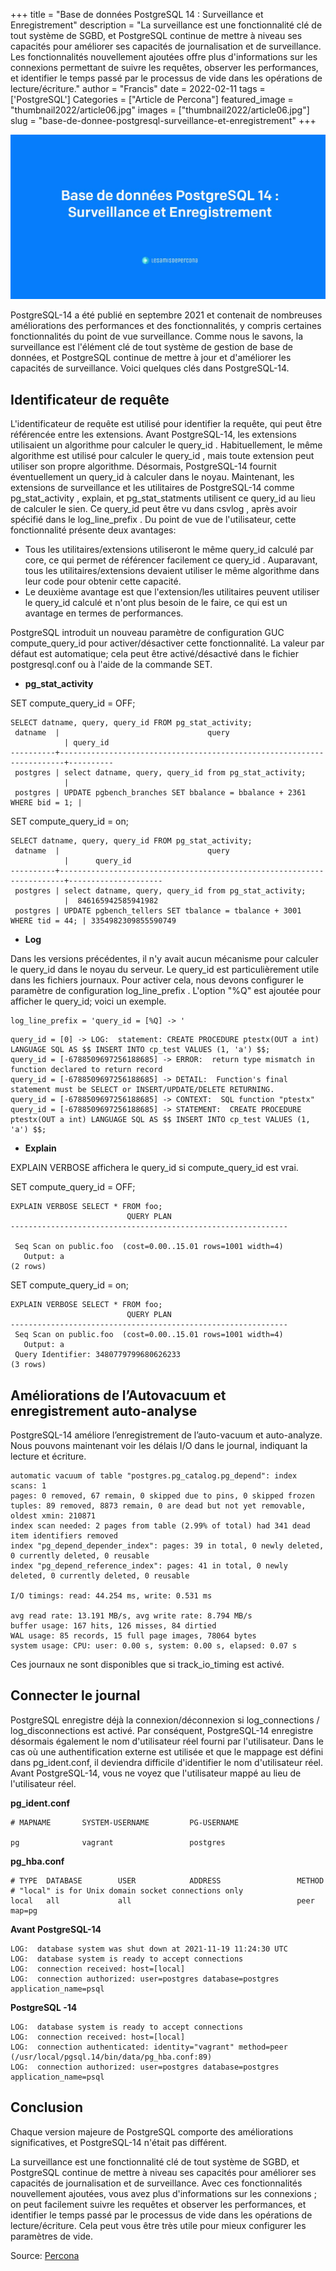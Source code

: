 ﻿+++
title = "Base de données PostgreSQL 14 : Surveillance et Enregistrement"
description = "La surveillance est une fonctionnalité clé de tout système de SGBD, et PostgreSQL continue de mettre à niveau ses capacités pour améliorer ses capacités de journalisation et de surveillance. Les fonctionnalités nouvellement ajoutées offre plus d'informations sur les connexions permettant de suivre les requêtes, observer les performances, et identifier le temps passé par le processus de vide dans les opérations de lecture/écriture."
author = "Francis"
date = 2022-02-11
tags = ['PostgreSQL']
Categories = ["Article de Percona"]
featured_image = "thumbnail2022/article06.jpg"
images = ["thumbnail2022/article06.jpg"]
slug = "base-de-donnee-postgresql-surveillance-et-enregistrement"
+++

![thumbnail](/thumbnail2022/article06.jpg)


PostgreSQL-14 a été publié en septembre 2021 et contenait de nombreuses améliorations des performances et des fonctionnalités, y compris certaines fonctionnalités du point de vue surveillance. Comme nous le savons, la surveillance est l'élément clé de tout système de gestion de base de données, et PostgreSQL continue de mettre à jour et d'améliorer les capacités de surveillance. Voici quelques clés dans PostgreSQL-14.

## Identificateur de requête

L'identificateur de requête est utilisé pour identifier la requête, qui peut être référencée entre les extensions. Avant PostgreSQL-14, les extensions utilisaient un algorithme pour calculer le query_id . Habituellement, le même algorithme est utilisé pour calculer le query_id , mais toute extension peut utiliser son propre algorithme. Désormais, PostgreSQL-14 fournit éventuellement un query_id à calculer dans le noyau. Maintenant, les extensions de surveillance et les utilitaires de PostgreSQL-14 comme pg_stat_activity , explain, et pg_stat_statments utilisent ce query_id au lieu de calculer le sien. Ce query_id peut être vu dans csvlog , après avoir spécifié dans le log_line_prefix . Du point de vue de l'utilisateur, cette fonctionnalité présente deux avantages:

- Tous les utilitaires/extensions utiliseront le même query_id calculé par core, ce qui permet de référencer facilement ce query_id . Auparavant, tous les utilitaires/extensions devaient utiliser le même algorithme dans leur code pour obtenir cette capacité.
- Le deuxième avantage est que l'extension/les utilitaires peuvent utiliser le query_id calculé et n'ont plus besoin de le faire, ce qui est un avantage en termes de performances.

PostgreSQL introduit un nouveau paramètre de configuration GUC compute_query_id pour activer/désactiver cette fonctionnalité. La valeur par défaut est automatique; cela peut être activé/désactivé dans le fichier postgresql.conf ou à l'aide de la commande SET.

- **pg_stat_activity**

SET compute_query_id = OFF;
```
SELECT datname, query, query_id FROM pg_stat_activity;
 datname  |                                 query                                 | query_id 
----------+-----------------------------------------------------------------------+----------
 postgres | select datname, query, query_id from pg_stat_activity;                |         
 postgres | UPDATE pgbench_branches SET bbalance = bbalance + 2361 WHERE bid = 1; |
```

SET compute_query_id = on;
```
SELECT datname, query, query_id FROM pg_stat_activity;
 datname  |                                 query                                 |      query_id       
----------+-----------------------------------------------------------------------+---------------------
 postgres | select datname, query, query_id from pg_stat_activity;                |  846165942585941982
 postgres | UPDATE pgbench_tellers SET tbalance = tbalance + 3001 WHERE tid = 44; | 3354982309855590749
```

- **Log**

Dans les versions précédentes, il n'y avait aucun mécanisme pour calculer le query_id dans le noyau du serveur. Le query_id est particulièrement utile dans les fichiers journaux. Pour activer cela, nous devons configurer le paramètre de configuration log_line_prefix . L'option "%Q" est ajoutée pour afficher le query_id; voici un exemple.
```
log_line_prefix = 'query_id = [%Q] -> '
```
```
query_id = [0] -> LOG:  statement: CREATE PROCEDURE ptestx(OUT a int) LANGUAGE SQL AS $$ INSERT INTO cp_test VALUES (1, 'a') $$;
query_id = [-6788509697256188685] -> ERROR:  return type mismatch in function declared to return record
query_id = [-6788509697256188685] -> DETAIL:  Function's final statement must be SELECT or INSERT/UPDATE/DELETE RETURNING.
query_id = [-6788509697256188685] -> CONTEXT:  SQL function "ptestx"
query_id = [-6788509697256188685] -> STATEMENT:  CREATE PROCEDURE ptestx(OUT a int) LANGUAGE SQL AS $$ INSERT INTO cp_test VALUES (1, 'a') $$;
```
- **Explain**

EXPLAIN VERBOSE affichera le query_id si compute_query_id est vrai.

SET compute_query_id = OFF;
```
EXPLAIN VERBOSE SELECT * FROM foo;
                          QUERY PLAN                          
--------------------------------------------------------------

 Seq Scan on public.foo  (cost=0.00..15.01 rows=1001 width=4)
   Output: a
(2 rows)
```
SET compute_query_id = on;
```
EXPLAIN VERBOSE SELECT * FROM foo;
                          QUERY PLAN                          
--------------------------------------------------------------
 Seq Scan on public.foo  (cost=0.00..15.01 rows=1001 width=4)
   Output: a
 Query Identifier: 3480779799680626233
(3 rows)
```
## Améliorations de l’Autovacuum et enregistrement auto-analyse

PostgreSQL-14 améliore l’enregistrement de l’auto-vacuum et auto-analyze. Nous pouvons maintenant voir les délais I/O dans le journal, indiquant la lecture et écriture.
```
automatic vacuum of table "postgres.pg_catalog.pg_depend": index scans: 1
pages: 0 removed, 67 remain, 0 skipped due to pins, 0 skipped frozen
tuples: 89 removed, 8873 remain, 0 are dead but not yet removable, oldest xmin: 210871
index scan needed: 2 pages from table (2.99% of total) had 341 dead item identifiers removed
index "pg_depend_depender_index": pages: 39 in total, 0 newly deleted, 0 currently deleted, 0 reusable
index "pg_depend_reference_index": pages: 41 in total, 0 newly deleted, 0 currently deleted, 0 reusable

I/O timings: read: 44.254 ms, write: 0.531 ms

avg read rate: 13.191 MB/s, avg write rate: 8.794 MB/s
buffer usage: 167 hits, 126 misses, 84 dirtied
WAL usage: 85 records, 15 full page images, 78064 bytes
system usage: CPU: user: 0.00 s, system: 0.00 s, elapsed: 0.07 s
```
Ces journaux ne sont disponibles que si track_io_timing est activé.

## Connecter le journal

PostgreSQL enregistre déjà la connexion/déconnexion si log_connections / log_disconnections est activé. Par conséquent, PostgreSQL-14 enregistre désormais également le nom d'utilisateur réel fourni par l'utilisateur. Dans le cas où une authentification externe est utilisée et que le mappage est défini dans pg_ident.conf, il deviendra difficile d'identifier le nom d'utilisateur réel. Avant PostgreSQL-14, vous ne voyez que l'utilisateur mappé au lieu de l'utilisateur réel.

**pg_ident.conf**
```
# MAPNAME       SYSTEM-USERNAME         PG-USERNAME

pg              vagrant                 postgres
```
**pg_hba.conf**
```
# TYPE  DATABASE        USER            ADDRESS                 METHOD
# "local" is for Unix domain socket connections only
local   all             all                                     peer map=pg
```
**Avant PostgreSQL-14**
```
LOG:  database system was shut down at 2021-11-19 11:24:30 UTC
LOG:  database system is ready to accept connections
LOG:  connection received: host=[local]
LOG:  connection authorized: user=postgres database=postgres application_name=psql
```

**PostgreSQL -14**
```
LOG:  database system is ready to accept connections
LOG:  connection received: host=[local]
LOG:  connection authenticated: identity="vagrant" method=peer (/usr/local/pgsql.14/bin/data/pg_hba.conf:89)
LOG:  connection authorized: user=postgres database=postgres application_name=psql
```
## Conclusion

Chaque version majeure de PostgreSQL comporte des améliorations significatives, et PostgreSQL-14 n'était pas différent.

La surveillance est une fonctionnalité clé de tout système de SGBD, et PostgreSQL continue de mettre à niveau ses capacités pour améliorer ses capacités de journalisation et de surveillance. Avec ces fonctionnalités nouvellement ajoutées, vous avez plus d'informations sur les connexions ; on peut facilement suivre les requêtes et observer les performances, et identifier le temps passé par le processus de vide dans les opérations de lecture/écriture. Cela peut vous être très utile pour mieux configurer les paramètres de vide.

Source: [Percona](https://www.percona.com/blog/postgresql-14-database-monitoring-and-logging-enhancements/)
